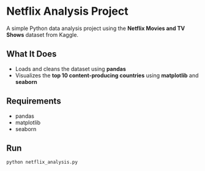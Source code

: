 # Netflix Analysis Project

A simple Python data analysis project using the **Netflix Movies and TV Shows** dataset from Kaggle.

##  What It Does
- Loads and cleans the dataset using **pandas**
- Visualizes the **top 10 content-producing countries** using **matplotlib** and **seaborn**

##  Requirements
- pandas  
- matplotlib  
- seaborn  

##  Run
```bash
python netflix_analysis.py
